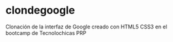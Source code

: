 # clondegoogle
Clonación de la interfaz de Google creado con HTML5 CSS3 en el bootcamp de Tecnolochicas PRP
